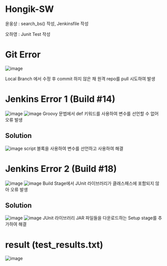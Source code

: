 # Hongik-SW

윤웅상 : search_bs() 작성, Jenkinsfile 작성

오하영 : Junit Test 작성

# Git Error
![image](https://github.com/UngSangYoon/Hongik-SW/assets/124053569/4406f7ce-a706-4f20-91ce-671209ba18be)

Local Branch 에서 수정 후 commit 하지 않은 채 원격 repo를 pull 시도하여 발생

# Jenkins Error 1 (Build #14)
![image](https://github.com/UngSangYoon/Hongik-SW/assets/124053569/c5f71a4a-4bac-4178-9b9a-477cc5ab42fd)
![image](https://github.com/UngSangYoon/Hongik-SW/assets/124053569/4ade8d11-8cfa-4ca2-a47f-0f506a5ccfdb)
Groovy 문법에서 def 키워드를 사용하여 변수를 선언할 수 없어 오류 발생
## Solution
![image](https://github.com/UngSangYoon/Hongik-SW/assets/124053569/34c78c0c-6747-4d43-973e-56d1476b620d)
script 블록을 사용하여 변수를 선언하고 사용하여 해결

# Jenkins Error 2 (Build #18)
![image](https://github.com/UngSangYoon/Hongik-SW/assets/124053569/c342282b-4cda-4ebd-b378-6a66bd24f4c4)
![image](https://github.com/UngSangYoon/Hongik-SW/assets/124053569/db5e30fc-0366-4646-89a2-0b1d9c2108ef)
Build Stage에서 JUnit 라이브러리가 클래스패스에 포함되지 않아 오류 발생
## Solution
![image](https://github.com/UngSangYoon/Hongik-SW/assets/124053569/9ed7ea29-0e81-4479-8d75-e397acd36e3c)
![image](https://github.com/UngSangYoon/Hongik-SW/assets/124053569/0d02a7b5-4445-49b4-b649-3c73460df0e2)
JUnit 라이브러리 JAR 파일들을 다운로드하는 Setup stage를 추가하여 해결

# result (test_results.txt)
![image](https://github.com/UngSangYoon/Hongik-SW/assets/124053569/960f0c0d-1991-47c0-ac19-28daa40ef8c6) 
